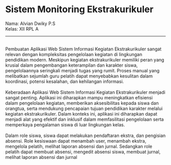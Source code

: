 # Sistem Monitoring Ekstrakurikuler
Nama: Alvian Dwiky P.S<br>
Kelas: XII RPL A<br>
<hr><br>
Pembuatan Aplikasi Web Sistem Informasi Kegiatan Ekstrakurikuler sangat relevan dengan kompleksitas pengelolaan kegiatan di lingkungan pendidikan modern. Meskipun kegiatan ekstrakurikuler memiliki peran yang krusial dalam pengembangan keterampilan dan karakter siswa, pengelolaannya seringkali menjadi tugas yang rumit. Proses manual yang melibatkan sejumlah guru pelatih dapat menyebabkan kesulitan dalam koordinasi, potensi kesalahan, dan kehilangan informasi. 
<br><br>
Keberadaan Aplikasi Web Sistem Informasi Kegiatan Ekstrakurikuler menjadi sangat penting. Aplikasi ini diharapkan mampu meningkatkan efisiensi dalam pengelolaan kegiatan, memberikan aksesibilitas kepada siswa dan orangtua, serta mendukung pencapaian tujuan pendidikan karakter melalui kegiatan ekstrakurikuler. Dalam konteks ini, aplikasi ini diharapkan dapat menjadi alat yang efektif dan inklusif dalam memfasilitasi pengelolaan serta memperkaya pengalaman siswa di luar lingkungan kelas.
<br><br>
Dalam role siswa, siswa dapat melakukan pendaftaran ekstra, dan pengisian absensi. Role kesiswaan dapat menambah user, menambah ekstra, mengelola pelatih, melihat laporan absensi dan jurnal. Sedangkan role pelatih dapat membuat absensi, mengedit absensi siswa, membuat jurnal, melihat laporan absensi dan jurnal
